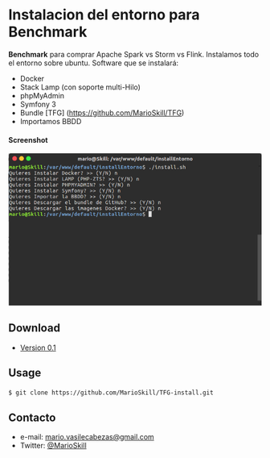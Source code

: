 Instalacion del entorno para Benchmark 
======
**Benchmark** para comprar Apache Spark vs Storm vs Flink. Instalamos todo el entorno sobre ubuntu.
Software que se instalará:
* Docker	
* Stack Lamp (con soporte multi-Hilo)
* phpMyAdmin
* Symfony 3
* Bundle [TFG] (https://github.com/MarioSkill/TFG) 
* Importamos BBDD


#### Screenshot
![Screenshot software](https://github.com/MarioSkill/TFG-install/blob/master/img.png "screenshot software")

## Download
* [Version 0.1](https://github.com/MarioSkill/TFG-install/archive/master.zip)

## Usage
```$ git clone https://github.com/MarioSkill/TFG-install.git```

## Contacto
* e-mail: mario.vasilecabezas@gmail.com
* Twitter: [@MarioSkill](https://twitter.com/MarioSkill "twitterhandle on twitter")
